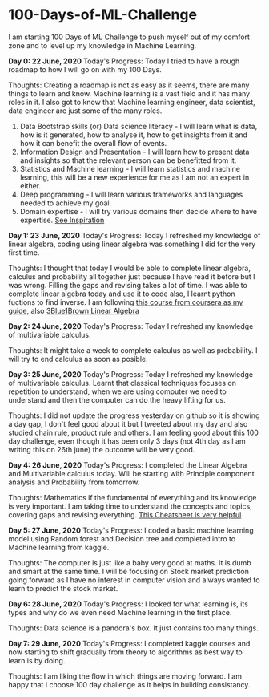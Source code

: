 # 100-Days-of-ML-Challenge
I am starting 100 Days of ML Challenge to push myself out of my comfort zone and to level up my knowledge in Machine Learning.

**Day 0: 22 June, 2020**
Today's Progress: Today I tried to have a rough roadmap to how I will go on with my 100 Days. 

Thoughts: Creating a roadmap is not as easy as it seems, there are many things to learn and know. Machine learning is a vast field and it has many roles in it. I also got to know that Machine learning engineer, data scientist, data engineer are just some of the many roles. 
1. Data Bootstrap skills (or) Data science literacy - I will learn what is data, how is it generated, how to analyse it, how to get insights from it and how it can benefit the overall flow of events.
2. Information Design and Presentation - I will learn how to present data and insights so that the relevant person can be benefitted from it.
3. Statistics and Machine learning - I will learn statistics and machine learning, this will be a new experience for me as I am not an expert in either. 
4. Deep programming -  I will learn various frameworks and languages needed to achieve my goal.
5. Domain expertise - I will try various domains then decide where to have expertise. 
[See Inspiration](https://towardsdatascience.com/whats-the-secret-sauce-to-transforming-into-a-unicorn-in-data-science-94082b01c39d)
 
**Day 1: 23 June, 2020**
Today's Progress: Today I refreshed my knowledge of linear algebra, coding using linear algebra was something I did for the very first time. 

Thoughts: I thought that today I would be able to complete linear algebra, calculus and probability all together just because I have read it before but I was wrong. Filling the gaps and revising takes a lot of time. I was able to complete linear algebra today and use it to code also, I learnt python fuctions to find inverse. I am following [this course from coursera as my guide](https://www.coursera.org/learn/linear-algebra-machine-learning/home/welcome), also [3Blue1Brown Linear Algebra](https://www.youtube.com/watch?v=fNk_zzaMoSs&list=PLZHQObOWTQDPD3MizzM2xVFitgF8hE_ab)

**Day 2: 24 June, 2020**
Today's Progress: Today I refreshed my knowledge of multivariable calculus. 

Thoughts: It might take a week to complete calculus as well as probability. I will try to end calculus as soon as posible. 

**Day 3: 25 June, 2020**
Today's Progress: Today I refreshed my knowledge of multivariable calculus. Learnt that classical techniques focuses on repetition to understand, when we are using computer we need to understand and then the computer can do the heavy lifting for us. 

Thoughts: I did not update the progress yesterday on github so it is showing a day gap, I don't feel good about it but I tweeted about my day and also studied chain rule, product rule and others. I am feeling good about this 100 day challenge, even though it has been only 3 days (not 4th day as I am writing this on 26th june) the outcome will be very good. 

**Day 4: 26 June, 2020**
Today's Progress:  I completed the Linear Algebra and Multivariable calculus today. Will be starting with Principle component analysis and Probability from tomorrow. 

Thoughts: Mathematics if the fundamental of everything and its knowledge is very important. I am taking time to understand the concepts and topics, covering gaps and revising everything. [This Cheatsheet is very helpful](https://ml-cheatsheet.readthedocs.io/en/latest/calculus.html#derivatives)

**Day 5: 27 June, 2020**
Today's Progress:  I coded a basic machine learning model using Random forest and Decision tree and completed intro to Machine learning from kaggle. 

Thoughts: The computer is just like a baby very good at maths. It is dumb and smart at the same time. I will be focusing on Stock market prediction going forward as I have no interest in computer vision and always wanted to learn to predict the stock market. 

**Day 6: 28 June, 2020**
Today's Progress:  I looked for what learning is, its types and why do we even need Machine learning in the first place.  

Thoughts: Data science is a pandora's box. It just contains too many things.

**Day 7: 29 June, 2020**
Today's Progress:  I completed kaggle courses and now starting to shift gradually from theory to algorithms as best way to learn is by doing.   

Thoughts: I am liking the flow in which things are moving forward. I am happy that I choose 100 day challenge as it helps in building consistancy. 
